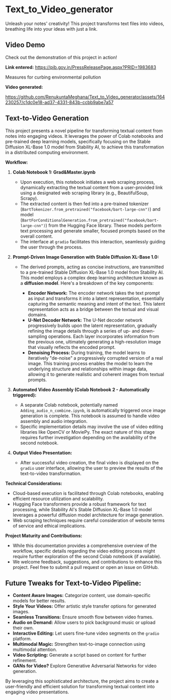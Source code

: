 # Text_to_Video_generator
Unleash your notes' creativity! This project transforms text files into videos, breathing life into your ideas with just a link.

## Video Demo
Check out the demonstration of this project in action!

**Link entered:** https://pib.gov.in/PressReleasePage.aspx?PRID=1983683

Measures for curbing environmental pollution
                 
**Video generated:**

https://github.com/RenukuntaMeghana/Text_to_Video_generator/assets/164230257/c1dc0e18-ad37-4331-843b-ccbb9abe7a57


## Text-to-Video Generation
This project presents a novel pipeline for transforming textual content from notes into engaging videos. It leverages the power of Colab notebooks and pre-trained deep learning models, specifically focusing on the Stable Diffusion XL-Base 1.0 model from Stability AI, to achieve this transformation in a distributed computing environment.

**Workflow:**

1. **Colab Notebook 1: Grad&Master.ipynb**
   - Upon execution, this notebook initiates a web scraping process, dynamically extracting the textual content from a user-provided link using a designated web scraping library (e.g., BeautifulSoup, Scrapy).
   - The extracted content is then fed into a pre-trained tokenizer (`BartTokenizer.from_pretrained("facebook/bart-large-cnn")`) and model (`BartForConditionalGeneration.from_pretrained("facebook/bart-large-cnn")`) from the Hugging Face library. These models perform text processing and generate smaller, focused prompts based on the overall content.
   - The interface at `gradio` facilitates this interaction, seamlessly guiding the user through the process.

2. **Prompt-Driven Image Generation with Stable Diffusion XL-Base 1.0:**
   - The derived prompts, acting as concise instructions, are transmitted to a pre-trained Stable Diffusion XL-Base 1.0 model from Stability AI. This model employs a complex deep learning architecture known as a **diffusion model**. Here's a breakdown of the key components:

      * **Encoder Network:** The encoder network takes the text prompt as input and transforms it into a latent representation, essentially capturing the semantic meaning and intent of the text. This latent representation acts as a bridge between the textual and visual domains.
      * **U-Net Decoder Network:** The U-Net decoder network progressively builds upon the latent representation, gradually refining the image details through a series of up- and down-sampling operations. Each layer incorporates information from the previous one, ultimately generating a high-resolution image that visually reflects the encoded prompt.
      * **Denoising Process:** During training, the model learns to iteratively "de-noise" a progressively corrupted version of a real image. This training process enables the model to learn the underlying structure and relationships within image data, allowing it to generate realistic and coherent images from textual prompts.

3. **Automated Video Assembly (Colab Notebook 2 - Automatically triggered):**
   - A separate Colab notebook, potentially named `Adding_audio_n_combine.ipynb`, is automatically triggered once image generation is complete. This notebook is assumed to handle video assembly and audio integration.
   - Specific implementation details may involve the use of video editing libraries like OpenCV or MoviePy. The exact nature of this stage requires further investigation depending on the availability of the second notebook.

4. **Output Video Presentation:**
   - After successful video creation, the final video is displayed on the `gradio` user interface, allowing the user to preview the results of the text-to-video transformation.

**Technical Considerations:**
- Cloud-based execution is facilitated through Colab notebooks, enabling efficient resource utilization and scalability.
- Hugging Face transformers provide a robust framework for text processing, while Stability AI's Stable Diffusion XL-Base 1.0 model leverages a powerful diffusion model architecture for image generation.
- Web scraping techniques require careful consideration of website terms of service and ethical implications.

**Project Maturity and Contributions:**
- While this documentation provides a comprehensive overview of the workflow, specific details regarding the video editing process might require further exploration of the second Colab notebook (if available).
- We welcome feedback, suggestions, and contributions to enhance this project. Feel free to submit a pull request or open an issue on GitHub.

## Future Tweaks for Text-to-Video Pipeline:

* **Content Aware Images:** Categorize content, use domain-specific models for better results.
* **Style Your Videos:** Offer artistic style transfer options for generated images.
* **Seamless Transitions:** Ensure smooth flow between video frames.
* **Audio on Demand:** Allow users to pick background music or upload their own.
* **Interactive Editing:** Let users fine-tune video segments on the `gradio` platform.
* **Multimodal Magic:** Strengthen text-to-image connection using multimodal attention.
* **Video Scripting:** Generate a script based on content for further refinement.
* **GANs for Video?** Explore Generative Adversarial Networks for video generation.

By leveraging this sophisticated architecture, the project aims to create a user-friendly and efficient solution for transforming textual content into engaging video presentations. 
